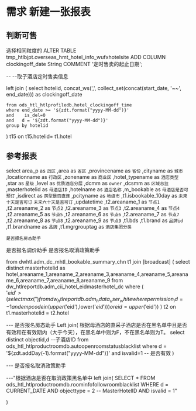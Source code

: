 # 需求 新建一张报表

## 判断可售
选择相同粒度的
ALTER TABLE tmp_htlbjpt.overseas_hmt_hotel_info_wufxhotelsite  ADD COLUMN clockingoff_date  String  COMMENT '定时售卖的起止日期';

--
--取子酒店定时售卖信息

left join 
(
    select  hotelid,
    concat_ws(',', collect_set(concat(start_date, '~~', end_date))) as clockingoff_date
  
    from ods_htl_htlprofiledb.hotel_clockingoff_time
    where end_date >= '${zdt.format("yyyy-MM-dd")}'
    and    is_del=0
    and   d = '${zdt.format("yyyy-MM-dd")}'
    group by hotelid
    
) t15
on t15.hotelid= t1.hotel

## 参考报表
select
    area_p as `战区`
    ,area as `省区`
    ,provincename as `省份`
    ,cityname as `城市`
    ,locationname as `行政区`
    ,zonename as `商业区`
    ,hotel_typename as `酒店类型`
    ,star as `星级`
    ,level as `优质酒店分层`
    ,dcmm as `owner`
    ,dcsmm as `区域总监`
    ,masterhotelid as `母酒店ID`
    ,hotelname as `酒店名称`
    ,m_bookable as `母酒店是否可预订`
    ,isdirect as `房型是否直连`
    <!-- ,effectdate as `日期` -->
    ,pcityname as `地级市`
    <!-- ,roomquantity as `酒店房间数` -->
    <!-- ,t1.mgrgroup as `groupid`
    ,t1.mgrgroupname as `group` -->
    ,t1.isbookable_10day as `未来十天是否可订`
                      `未来六十天是否可订`
    <!-- ,totalroom as `总房型数`
    ,noprice as `无价房型数`
    ,norecommend as `有价不可订房型数`
    ,bookable_masterbasicroom_cnt as `有价可订房型数`
    ,fullroom_cnt as `满房房型数`
    ,getrooms as `合同保留房得数`
    ,crooms as `合同保留房数`
    ,instant_ords as `即时确认订单数`
    ,total_ords as `总订单数`
    ,totalgetrooms as `总保留房得数`
    ,total_holdrooms as `总保留房数`
    ,t1.usedrooms as `保留房使用数` -->
    ,updatetime 
    ,t2.areaname_1 as `节点1`
    ,t2.areaname_2 as `节点2`
    ,t2.areaname_3 as `节点3`
    ,t2.areaname_4 as `节点4`
    ,t2.areaname_5 as `节点5`
    ,t2.areaname_6 as `节点6`
    ,t2.areaname_7 as `节点7`
    ,t2.areaname_8 as `节点8`
    ,t2.areaname_9 as `节点9`
    ,t1.bds
    <!-- ,t1.longtail_area -->
    ,t1.brand as `品牌id`
    ,t1.brandname as `品牌`
    ,t1.mgrgrouptag as `酒店集团分类`
    <!-- ,t1.iscon_htl as `是否满足酒店范围`
    ,if(t1.iscon_htl=0,0,t1.hasprice_recommend_mb_roomquantity) as `满房母基客房数`
    ,if(t1.iscon_htl=0,0,t1.hasprice_recommend_mb_roomquantity_total) as `有价可订母基客房数` -->

    是否报名房态助手
是否报名调价助手
是否报名取消政策助手

from dwhtl.adm_dc_mhtl_bookable_summary_chn t1
join [broadcast]
(
    select distinct masterhotelid as hotel,areaname_1,areaname_2,areaname_3,areaname_4,areaname_5,areaname_6,areaname_7,areaname_8,areaname_9
    from dw_htlreportdb.adm_cii_hotel_eidmasterhotel_dc
    where (  
	'$eid' > (select max('')
	from dw_htlreportdb.adm_hdata_user_white 
	where permission_id = -1  
	and empcode in (upper('$eid'),lower('$eid'))) or eid = upper('$eid'))
) t2 
on t1.masterhotelid = t2.hotel 

--- 是否报名房态助手
Left join(
    根据母酒店的直采子酒店是否在黑名单中且是否有效和在有效期内（大于今天），在黑名单中则为F，不在黑名单则为T。
select distinct objectid,d --子酒店ID
from ods_htl_htlproductroomdb.autoopenroomstatusblacklist
where d = '${zdt.addDay(-1).format("yyyy-MM-dd")}'
and isvalid=1 -- 是否有效
)



--- 是否报名取消政策助手

---"根据酒店是否在取消政策黑名单中
left join(
SELECT *
    FROM ods_htl_htlproductroomdb.roominfofollowroomblacklist
    WHERE d = CURRENT_DATE
        AND objecttype = 2 -- MasterHotelID
        AND isvalid = 1"

) 